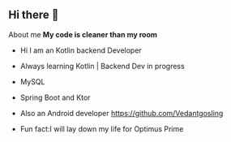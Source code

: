 ## Hi there 👋
About me
**My code is cleaner than my room**

* Hi I am an Kotlin backend Developer 
* Always learning Kotlin | Backend Dev in progress
* MySQL
* Spring Boot and Ktor
* Also an Android developer https://github.com/Vedantgosling

* Fun fact:I will lay down my life for Optimus Prime
